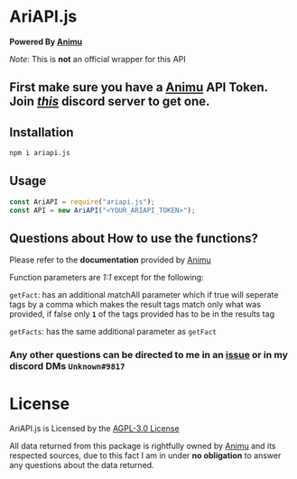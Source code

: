 # AriAPI.js
 
**Powered By [Animu](https://animu.ml/)**

*Note*: This is **not** an official wrapper for this API

## First make sure you have a [Animu](https://animu.ml/) API Token. Join [*this*](https://discord.gg/yyW389c) discord server to get one.

## Installation
```bash
npm i ariapi.js
```

## Usage
```javascript
const AriAPI = require("ariapi.js");
const API = new AriAPI("<YOUR_ARIAPI_TOKEN>");
```

## Questions about How to use the functions?
Please refer to the **documentation** provided by [Animu](https://docs.airi.kyoyo.me)

Function parameters are *1:1* except for the following:

`getFact`: has an additional matchAll parameter which if true will seperate tags by a comma which makes the result tags match only what was provided, if false only **`1`** of the tags provided has to be in the results tag

`getFacts`: has the same additional parameter as `getFact`

### Any other questions can be directed to me in an [issue](https://github.com/MattPlays/AriAPI.js/issues) or in my discord DMs `Unknown#9817`


# License
AriAPI.js is Licensed by the [AGPL-3.0 License](https://github.com/MattPlays/AriAPI.js/blob/main/LICENSE)

All data returned from this package is rightfully owned by [Animu](https://animu.ml/) and its respected sources, due to this fact I am in under **no obligation** to answer any questions about the data returned.